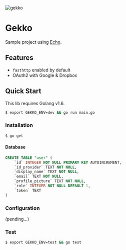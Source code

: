 ![gekko](https://github.com/tonymtz/gekko/blob/master/static/gekko.png)

# Gekko

Sample project using [Echo](https://github.com/labstack/echo).

## Features
- `fasthttp` enabled by default
- OAuth2 with Google & Dropbox

## Quick Start
This lib requires Golang v1.6.

```sh
$ export GEKKO_ENV=dev && go run main.go
```

### Installation
```sh
$ go get
```

#### Database

```sql
CREATE TABLE "user" (
    `id` INTEGER NOT NULL PRIMARY KEY AUTOINCREMENT,
    `id_provider` TEXT NOT NULL,
    `display_name` TEXT NOT NULL,
    `email` TEXT NOT NULL,
    `profile_picture` TEXT NOT NULL,
    `role` INTEGER NOT NULL DEFAULT 1,
    `token` TEXT
)
```

### Configuration
(pending...)

### Test
```sh
$ export GEKKO_ENV=test && go test
```
